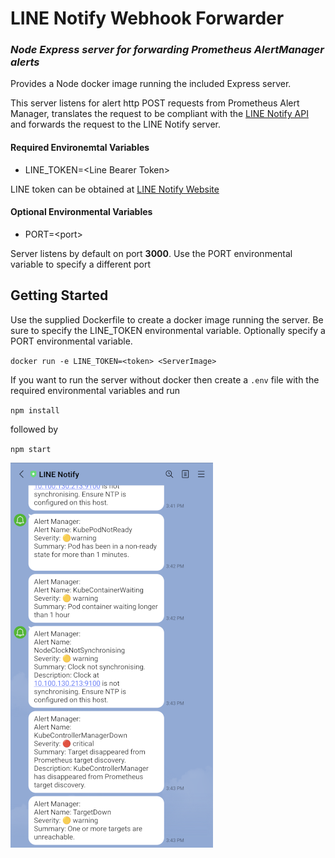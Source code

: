# LINE Notify Webhook Forwarder

### _Node Express server for forwarding Prometheus AlertManager alerts_

Provides a Node docker image running the included Express server.

This server listens for alert http POST requests from Prometheus Alert Manager, translates the request to be compliant with the [LINE Notify API](https://notify-bot.line.me/doc/en/) and forwards the request to the LINE Notify server.

#### Required Environemtal Variables

- LINE_TOKEN=&lt;Line Bearer Token&gt;

LINE token can be obtained at [LINE Notify Website](https://notify-bot.line.me/en/)

#### Optional Environmental Variables

- PORT=&lt;port&gt;

Server listens by default on port **3000**. Use the PORT environmental variable to specify a different port

## Getting Started

Use the supplied Dockerfile to create a docker image running the server. Be sure to specify the LINE_TOKEN environmental variable. Optionally specify a PORT environmental variable.

`docker run -e LINE_TOKEN=<token> <ServerImage>`

If you want to run the server without docker then create a `.env` file with the required environmental variables and run

`npm install`

followed by

`npm start`

![Screenshot](screenshot.png)
